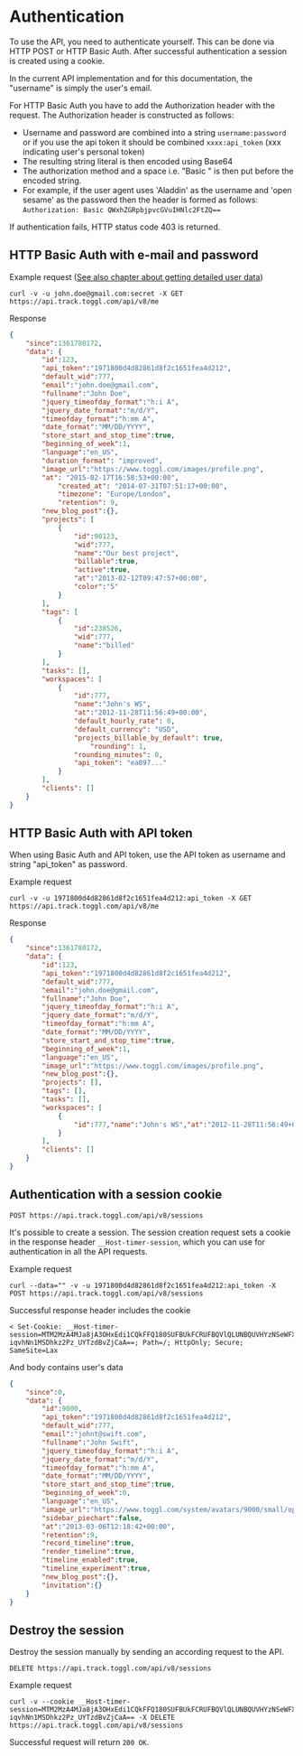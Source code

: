 Authentication
==========

To use the API, you need to authenticate yourself. This can be done via HTTP POST or HTTP Basic Auth. After successful authentication a session is created using a cookie.

In the current API implementation and for this documentation, the "username" is simply the user's email.

For HTTP Basic Auth you have to add the Authorization header with the request. The Authorization header is constructed as follows:
* Username and password are combined into a string `username:password` or if you use the api token it should be combined `xxxx:api_token` (xxx indicating user's personal token)
* The resulting string literal is then encoded using Base64
* The authorization method and a space i.e. "Basic " is then put before the encoded string.
* For example, if the user agent uses 'Aladdin' as the username and 'open sesame' as the password then the header is formed as follows: `Authorization: Basic QWxhZGRpbjpvcGVuIHNlc2FtZQ==`

If authentication fails, HTTP status code 403 is returned.

## HTTP Basic Auth with e-mail and password

Example request ([See also chapter about getting detailed user data](users.md))
```shell
curl -v -u john.doe@gmail.com:secret -X GET https://api.track.toggl.com/api/v8/me

```

Response
```json
{
	"since":1361780172,
	"data": {
		"id":123,
		"api_token":"1971800d4d82861d8f2c1651fea4d212",
		"default_wid":777,
		"email":"john.doe@gmail.com",
		"fullname":"John Doe",
		"jquery_timeofday_format":"h:i A",
		"jquery_date_format":"m/d/Y",
		"timeofday_format":"h:mm A",
		"date_format":"MM/DD/YYYY",
		"store_start_and_stop_time":true,
		"beginning_of_week":1,
		"language":"en_US",
		"duration_format": "improved",
		"image_url":"https://www.toggl.com/images/profile.png",
		"at": "2015-02-17T16:58:53+00:00",
    		"created_at": "2014-07-31T07:51:17+00:00",
    		"timezone": "Europe/London",
    		"retention": 9,
		"new_blog_post":{},
		"projects": [
			{
				"id":90123,
				"wid":777,
				"name":"Our best project",
				"billable":true,
				"active":true,
				"at":"2013-02-12T09:47:57+00:00",
				"color":"5"
			}
		],
		"tags": [
			{
				"id":238526,
				"wid":777,
				"name":"billed"
			}
		],
		"tasks": [],
		"workspaces": [
			{
				"id":777,
				"name":"John's WS",
				"at":"2012-11-28T11:56:49+00:00",
				"default_hourly_rate": 0,
				"default_currency": "USD",
				"projects_billable_by_default": true,
			        "rounding": 1,
				"rounding_minutes": 0,
				"api_token": "ea897..."
			}
		],
		"clients": []
	}
}

```

## HTTP Basic Auth with API token
When using Basic Auth and API token, use the API token as username and string "api_token" as password.

Example request
```shell
curl -v -u 1971800d4d82861d8f2c1651fea4d212:api_token -X GET https://api.track.toggl.com/api/v8/me
```

Response
```json
{
	"since":1361780172,
	"data": {
		"id":123,
		"api_token":"1971800d4d82861d8f2c1651fea4d212",
		"default_wid":777,
		"email":"john.doe@gmail.com",
		"fullname":"John Doe",
		"jquery_timeofday_format":"h:i A",
		"jquery_date_format":"m/d/Y",
		"timeofday_format":"h:mm A",
		"date_format":"MM/DD/YYYY",
		"store_start_and_stop_time":true,
		"beginning_of_week":1,
		"language":"en_US",
		"image_url":"https://www.toggl.com/images/profile.png",
		"new_blog_post":{},
		"projects": [],
		"tags": [],
		"tasks": [],
		"workspaces": [
			{
				"id":777,"name":"John's WS","at":"2012-11-28T11:56:49+00:00"
			}
		],
		"clients": []
	}
}

```

## Authentication with a session cookie

`POST https://api.track.toggl.com/api/v8/sessions`

It's possible to create a session. The session creation request sets a cookie in the response header `__Host-timer-session`, which you can use for authentication in all the API requests.

Example request

```shell
curl --data="" -v -u 1971800d4d82861d8f2c1651fea4d212:api_token -X POST https://api.track.toggl.com/api/v8/sessions
```

Successful response header includes the cookie

```shell
< Set-Cookie: __Host-timer-session=MTM2MzA4MJa8jA3OHxEdi1CQkFFQ180SUFBUkFCRUFBQVlQLUNBQUVHYzNSeWFXNW5EQXdBQ25ObGMzTnBiMjVmYVdRR2MzUnlhVzVuREQ0QVBIUnZaMmRzTFdGd2FTMXpaWE56YVc5dUxUSXRaalU1WmpaalpEUTVOV1ZsTVRoaE1UaGhaalpqWkRkbU5XWTJNV0psWVRnd09EWmlPVEV3WkE9PXweAkG7kI6NBG-iqvhNn1MSDhkz2Pz_UYTzdBvZjCaA==; Path=/; HttpOnly; Secure; SameSite=Lax
```
And body contains user's data

```json
{
	"since":0,
	"data": {
		"id":9000,
		"api_token":"1971800d4d82861d8f2c1651fea4d212",
		"default_wid":777,
		"email":"johnt@swift.com",
		"fullname":"John Swift",
		"jquery_timeofday_format":"h:i A",
		"jquery_date_format":"m/d/Y",
		"timeofday_format":"h:mm A",
		"date_format":"MM/DD/YYYY",
		"store_start_and_stop_time":true,
		"beginning_of_week":0,
		"language":"en_US",
		"image_url":"https://www.toggl.com/system/avatars/9000/small/open-uri20121116-2767-b1qr8l.png",
		"sidebar_piechart":false,
		"at":"2013-03-06T12:18:42+00:00",
		"retention":9,
		"record_timeline":true,
		"render_timeline":true,
		"timeline_enabled":true,
		"timeline_experiment":true,
		"new_blog_post":{},
		"invitation":{}
	}
}
```

## Destroy the session ##

Destroy the session manually by sending an according request to the API.

`DELETE https://api.track.toggl.com/api/v8/sessions`

Example request

```shell
curl -v --cookie __Host-timer-session=MTM2MzA4MJa8jA3OHxEdi1CQkFFQ180SUFBUkFCRUFBQVlQLUNBQUVHYzNSeWFXNW5EQXdBQ25ObGMzTnBiMjVmYVdRR2MzUnlhVzVuREQ0QVBIUnZaMmRzTFdGd2FTMXpaWE56YVc5dUxUSXRaalU1WmpaalpEUTVOV1ZsTVRoaE1UaGhaalpqWkRkbU5XWTJNV0psWVRnd09EWmlPVEV3WkE9PXweAkG7kI6NBG-iqvhNn1MSDhkz2Pz_UYTzdBvZjCaA== -X DELETE https://api.track.toggl.com/api/v8/sessions
```

Successful request will return `200 OK`.
